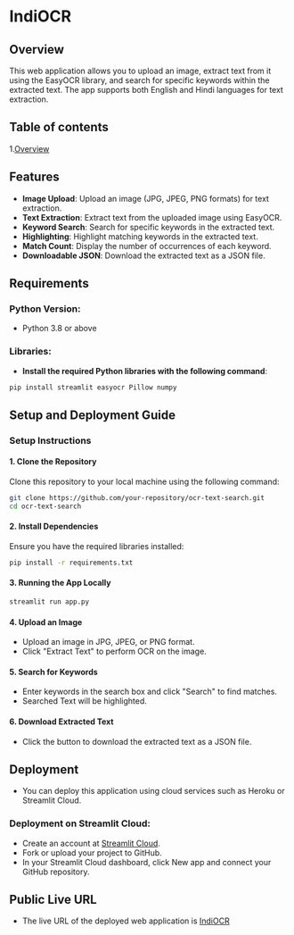 # IndiOCR
## Overview
This web application allows you to upload an image, extract text from it using the EasyOCR library, and search for specific keywords within the extracted text. The app supports both English and Hindi languages for text extraction.
## Table of contents
1.[Overview](#overview)
## Features
- **Image Upload**: Upload an image (JPG, JPEG, PNG formats) for text extraction.
- **Text Extraction**: Extract text from the uploaded image using EasyOCR.
- **Keyword Search**: Search for specific keywords in the extracted text.
- **Highlighting**: Highlight matching keywords in the extracted text.
- **Match Count**: Display the number of occurrences of each keyword.
- **Downloadable JSON**: Download the extracted text as a JSON file.

## Requirements

### Python Version:
- Python 3.8 or above

### Libraries:
- **Install the required Python libraries with the following command**:
```bash
pip install streamlit easyocr Pillow numpy
```
## Setup and Deployment Guide

### Setup Instructions

#### 1. Clone the Repository
Clone this repository to your local machine using the following command:

```bash
git clone https://github.com/your-repository/ocr-text-search.git
cd ocr-text-search
```
#### 2. Install Dependencies
Ensure you have the required libraries installed:
```bash
pip install -r requirements.txt
```
#### 3. Running the App Locally
```bash
streamlit run app.py
```
#### 4. Upload an Image
- Upload an image in JPG, JPEG, or PNG format.
- Click "Extract Text" to perform OCR on the image.

#### 5. Search for Keywords
- Enter keywords in the search box and click "Search" to find matches.
- Searched Text will be highlighted.

#### 6. Download Extracted Text
- Click the button to download the extracted text as a JSON file.

## Deployment
- You can deploy this application using cloud services such as Heroku or Streamlit Cloud.

### Deployment on Streamlit Cloud:
- Create an account at [Streamlit Cloud](https://streamlit.io/cloud).
- Fork or upload your project to GitHub.
- In your Streamlit Cloud dashboard, click New app and connect your GitHub repository.

## Public Live URL
- The live URL of the deployed web application is [IndiOCR](https://indiocr.streamlit.app)
